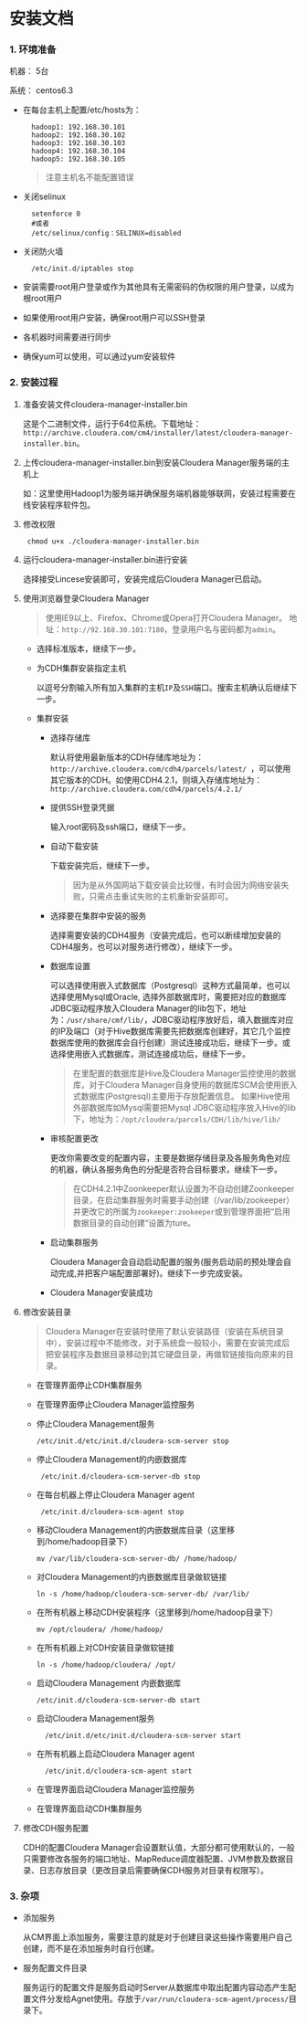 # 安装文档 #

### 1. 环境准备 ###

机器：   5台

系统：   centos6.3
   
- 在每台主机上配置/etc/hosts为：

        hadoop1: 192.168.30.101
        hadoop2: 192.168.30.102
        hadoop3: 192.168.30.103
        hadoop4: 192.168.30.104
        hadoop5: 192.168.30.105

    > 注意主机名不能配置错误

- 关闭selinux
    
        setenforce 0
        #或者
        /etc/selinux/config：SELINUX=disabled    
- 关闭防火墙
    
        /etc/init.d/iptables stop

- 安装需要root用户登录或作为其他具有无需密码的伪权限的用户登录，以成为根root用户

- 如果使用root用户安装，确保root用户可以SSH登录

- 各机器时间需要进行同步

- 确保yum可以使用，可以通过yum安装软件

### 2. 安装过程 ###

1. 准备安装文件cloudera-manager-installer.bin

    这是个二进制文件，运行于64位系统。下载地址：`http://archive.cloudera.com/cm4/installer/latest/cloudera-manager-installer.bin`。

2. 上传cloudera-manager-installer.bin到安装Cloudera Manager服务端的主机上
    
    如：这里使用Hadoop1为服务端并确保服务端机器能够联网，安装过程需要在线安装程序软件包。

3. 修改权限

        chmod u+x ./cloudera-manager-installer.bin

4. 运行cloudera-manager-installer.bin进行安装

    选择接受Lincese安装即可，安装完成后Cloudera Manager已启动。

5. 使用浏览器登录Cloudera Manager
    
    > 使用IE9以上、Firefox、Chrome或Opera打开Cloudera Manager。 地址：`http://92.168.30.101:7180`，登录用户名与密码都为`admin`。

    - 选择标准版本，继续下一步。

    - 为CDH集群安装指定主机
        
        以逗号分割输入所有加入集群的主机`IP`及`SSH`端口。搜索主机确认后继续下一步。

    - 集群安装
        - 选择存储库
            
            默认将使用最新版本的CDH存储库地址为：`http://archive.cloudera.com/cdh4/parcels/latest/ `，可以使用其它版本的CDH。如使用CDH4.2.1，则填入存储库地址为：`http://archive.cloudera.com/cdh4/parcels/4.2.1/ `
        - 提供SSH登录凭据
        
            输入root密码及ssh端口，继续下一步。
        - 自动下载安装

            下载安装完后，继续下一步。
            > 因为是从外国网站下载安装会比较慢，有时会因为网络安装失败，只需点击重试失败的主机重新安装即可。
        - 选择要在集群中安装的服务

            选择需要安装的CDH4服务（安装完成后，也可以断续增加安装的CDH4服务，也可以对服务进行修改），继续下一步。

        - 数据库设置
            
            可以选择使用嵌入式数据库（Postgresql）这种方式最简单，也可以选择使用Mysql或Oracle, 选择外部数据库时，需要把对应的数据库JDBC驱动程序放入Cloudera Manager的lib包下，地址为：`/usr/share/cmf/lib/`，JDBC驱动程序放好后，填入数据库对应的IP及端口（对于Hive数据库需要先把数据库创建好，其它几个监控数据库使用的数据库会自行创建）测试连接成功后，继续下一步。或
            选择使用嵌入式数据库，测试连接成功后，继续下一步。

            > 在里配置的数据库是Hive及Cloudera Manager监控使用的数据库，对于Cloudera Manager自身使用的数据库SCM会使用嵌入式数据库(Postgresql)主要用于存放配置信息。
            > 如果Hive使用外部数据库如Mysql需要把Mysql JDBC驱动程序放入Hive的lib下，地址为：`/opt/cloudera/parcels/CDH/lib/hive/lib/`

        - 审核配置更改

            更改你需要改变的配置内容，主要是数据存储目录及各服务角色对应的机器，确认各服务角色的分配是否符合目标要求，继续下一步。

            > 在CDH4.2.1中Zoonkeeper默认设置为不自动创建Zoonkeeper目录，在启动集群服务时需要手动创建（/var/lib/zookeeper）并更改它的所属为`zookeeper:zookeeper`或到管理界面把“启用数据目录的自动创建”设置为ture。

        - 启动集群服务

            Cloudera Manager会自动启动配置的服务(服务启动前的预处理会自动完成,并把客户端配置部署好)。继续下一步完成安装。

        - Cloudera Manager安装成功

6. 修改安装目录

    > Cloudera Manager在安装时使用了默认安装路径（安装在系统目录中），安装过程中不能修改，对于系统盘一般较小，需要在安装完成后把安装程序及数据目录移动到其它硬盘目录，再做软链接指向原来的目录。

    - 在管理界面停止CDH集群服务

    - 在管理界面停止Cloudera Manager监控服务

    - 停止Cloudera Management服务           
        
          /etc/init.d/etc/init.d/cloudera-scm-server stop

    - 停止Cloudera Management的内嵌数据库       

           /etc/init.d/cloudera-scm-server-db stop

    - 在每台机器上停止Cloudera Manager agent        

           /etc/init.d/cloudera-scm-agent stop

    - 移动Cloudera Management的内嵌数据库目录（这里移到/home/hadoop目录下）

          mv /var/lib/cloudera-scm-server-db/ /home/hadoop/

    - 对Cloudera Management的内嵌数据库目录做软链接

          ln -s /home/hadoop/cloudera-scm-server-db/ /var/lib/

    - 在所有机器上移动CDH安装程序（这里移到/home/hadoop目录下）

          mv /opt/cloudera/ /home/hadoop/

    - 在所有机器上对CDH安装目录做软链接

          ln -s /home/hadoop/cloudera/ /opt/

    - 启动Cloudera Management 内嵌数据库

          /etc/init.d/cloudera-scm-server-db start

    - 启动Cloudera Management服务

            /etc/init.d/etc/init.d/cloudera-scm-server start

    - 在所有机器上启动Cloudera Manager agent

            /etc/init.d/cloudera-scm-agent start

    - 在管理界面启动Cloudera Manager监控服务

    - 在管理界面启动CDH集群服务

7. 修改CDH服务配置

    CDH的配置Cloudera Manager会设置默认值，大部分都可使用默认的，一般只需要修改各服务的端口地址、MapReduce调度器配置、JVM参数及数据目录、日志存放目录（更改目录后需要确保CDH服务对目录有权限写）。

### 3. 杂项 ###

- 添加服务 

    从CM界面上添加服务，需要注意的就是对于创建目录这些操作需要用户自己创建，而不是在添加服务时自行创建。
- 服务配置文件目录

    服务运行的配置文件是服务启动时Server从数据库中取出配置内容动态产生配置文件分发给Agnet使用。存放于`/var/run/cloudera-scm-agent/process/`目录下。